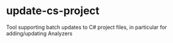 # update-cs-project
Tool supporting batch updates to C# project files, in particular for adding/updating Analyzers
